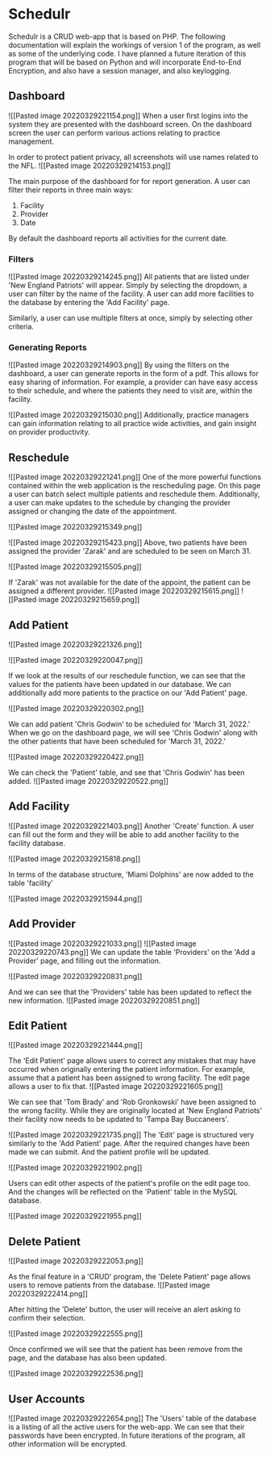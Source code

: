 # Schedulr
Schedulr is a CRUD web-app that is based on PHP. The following documentation will explain the workings of version 1 of the program, as well as some of the underlying code. I have planned a future iteration of this program that will be based on Python and will incorporate End-to-End Encryption, and also have a session manager, and also keylogging.
## Dashboard

![[Pasted image 20220329221154.png]]
When a user first logins into the system they are presented with the dashboard screen. On the dashboard screen the user can perform various actions relating to practice management.

In order to protect patient privacy, all screenshots will use names related to the NFL.
![[Pasted image 20220329214153.png]]

The main purpose of the dashboard for for report generation. A user can filter their reports in three main ways:
1. Facility
2. Provider
3. Date

By default the dashboard reports all activities for the current date.

### Filters
![[Pasted image 20220329214245.png]]
All patients that are listed under 'New England Patriots' will appear. Simply by selecting the dropdown, a user can filter by the name of the facility.
A user can add more facilities to the database by entering the 'Add Facility' page.

Similarly, a user can use multiple filters at once, simply by selecting other criteria.

### Generating Reports
![[Pasted image 20220329214903.png]]
By using the filters on the dashboard, a user can generate reports in the form of a pdf. This allows for easy sharing of information. For example, a provider can have easy access to their schedule, and where the patients they need to visit are, within the facility.

![[Pasted image 20220329215030.png]]
Additionally, practice managers can gain information relating to all practice wide activities, and gain insight on provider productivity. 
## Reschedule
![[Pasted image 20220329221241.png]]
One of the more powerful functions contained within the web application is the rescheduling page. On this page a user can batch select multiple patients and reschedule them. Additionally, a user can make updates to the schedule by changing the provider assigned or changing the date of the appointment.

![[Pasted image 20220329215349.png]]

![[Pasted image 20220329215423.png]]
Above, two patients have been assigned the provider 'Zarak' and are scheduled to be seen on March 31.

![[Pasted image 20220329215505.png]]

If 'Zarak' was not available for the date of the appoint, the patient can be assigned a different provider.
![[Pasted image 20220329215615.png]]
![[Pasted image 20220329215659.png]]


## Add Patient
![[Pasted image 20220329221326.png]]

![[Pasted image 20220329220047.png]]

If we look at the results of our reschedule function, we can see that the values for the patients have been updated in our database. We can additionally add more patients to the practice on our 'Add Patient' page.

![[Pasted image 20220329220302.png]]

We can add patient 'Chris Godwin' to be scheduled for 'March 31, 2022.' When we go on the dashboard page, we will see 'Chris Godwin' along with the other patients that have been scheduled for 'March 31, 2022.'

![[Pasted image 20220329220422.png]]

We can check the 'Patient' table, and see that 'Chris Godwin' has been added.
![[Pasted image 20220329220522.png]]
## Add Facility
![[Pasted image 20220329221403.png]]
Another 'Create' function. A user can fill out the form and they will be able to add another facility to the facility database.

![[Pasted image 20220329215818.png]]

In terms of the database structure, 'Miami Dolphins' are now added to the table 'facility'

![[Pasted image 20220329215944.png]]



## Add Provider

![[Pasted image 20220329221033.png]]
![[Pasted image 20220329220743.png]]
We can update the table 'Providers' on the 'Add a Provider' page, and filling out the information.

![[Pasted image 20220329220831.png]]

And we can see that the 'Providers' table has been updated to reflect the new information.
![[Pasted image 20220329220851.png]]
## Edit Patient
![[Pasted image 20220329221444.png]]

The 'Edit Patient' page allows users to correct any mistakes that may have occurred when originally entering the patient information. For example, assume that a patient has been assigned to wrong facility. The edit page allows a user to fix that.
![[Pasted image 20220329221605.png]]

We can see that 'Tom Brady' and 'Rob Gronkowski' have been assigned to the wrong facility. While they are originally located at 'New England Patriots' their facility now needs to be updated to 'Tampa Bay Buccaneers'.

![[Pasted image 20220329221735.png]]
The 'Edit' page is structured very similarly to the 'Add Patient' page. After the required changes have been made we can submit. And the patient profile will be updated.

![[Pasted image 20220329221902.png]]

Users can edit other aspects of the patient's profile on the edit page too. And the changes will be reflected on the 'Patient' table in the MySQL database.

![[Pasted image 20220329221955.png]]




## Delete Patient
![[Pasted image 20220329222053.png]]

As the final feature in a 'CRUD' program, the 'Delete Patient' page allows users to remove patients from the database.
![[Pasted image 20220329222414.png]]

After hitting the 'Delete' button, the user will receive an alert asking to confirm their selection.

![[Pasted image 20220329222555.png]]

Once confirmed we will see that the patient has been remove from the page, and the database has also been updated.


![[Pasted image 20220329222536.png]]

## User Accounts
![[Pasted image 20220329222654.png]]
The 'Users' table of the database is a listing of all the active users for the web-app. We can see that their passwords have been encrypted. In future iterations of the program, all other information will be encrypted.
